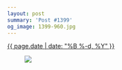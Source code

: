 ```yaml
---
layout: post
summary: 'Post #1399'
og_image: 1399-960.jpg
---
```


<p>
 <time>
  <a href="/1399">
   {{ page.date | date: "%B %-d, %Y" }}
  </a>
 </time>
 <a href="/1399">
  <figure data-taken="6/1/2021">
   <img sizes="(min-width: 700px) 50vw, calc(100vw - 2rem)" src="{{ site.assets_url }}/1399-480.jpg" srcset="{{ site.assets_url }}/1399-240.jpg 240w, {{ site.assets_url }}/1399-480.jpg 480w, {{ site.assets_url }}/1399-720.jpg 720w, {{ site.assets_url }}/1399-960.jpg 960w"/>
  </figure>
 </a>
</p>
